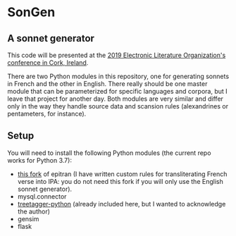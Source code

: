 # SonGen
## A sonnet generator

This code will be presented at the [2019 Electronic Literature Organization's conference in Cork, Ireland](http://elo2019.ucc.ie).

There are two Python modules in this repository, one for generating sonnets in French and the other in English. There really should be one master module that can be parameterized for specific languages and corpora, but I leave that project for another day. Both modules are very similar and differ only in the way they handle source data and scansion rules (alexandrines or pentameters, for instance).

## Setup

You will need to install the following Python modules (the current repo works for Python 3.7):

* [this fork](https://github.com/mbwolff/epitran) of epitran (I have written custom rules for transliterating French verse into IPA: you do not need this fork if you will only use the English sonnet generator).
* mysql.connector
* [treetagger-python](https://github.com/miotto/treetagger-python) (already included here, but I wanted to acknowledge the author)
* gensim
* flask
